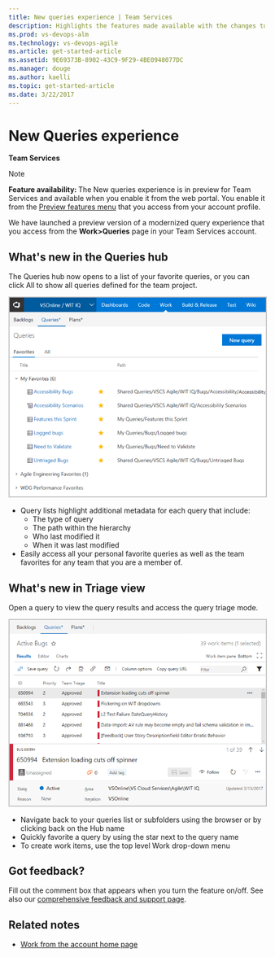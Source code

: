 ```yaml
---
title: New queries experience | Team Services  
description: Highlights the features made available with the changes to the new Queries hub layout
ms.prod: vs-devops-alm
ms.technology: vs-devops-agile 
ms.article: get-started-article 
ms.assetid: 9E69373B-8902-43C9-9F29-4BE0948077DC 
ms.manager: douge
ms.author: kaelli
ms.topic: get-started-article 
ms.date: 3/22/2017
---
```


# New Queries experience

**Team Services**   

>[!NOTE]    
><b>Feature availability: </b>The New queries experience is in preview for Team Services and available when you enable it from the web portal. You enable it from the [Preview features menu](../../collaborate/preview-features.md) that you access from your account profile.     
   
We have launched a preview version of a modernized query experience that you access from the **Work>Queries** page in your Team Services account. 


## What's new in the Queries hub

The Queries hub now opens to a list of your favorite queries, or you can click All to show all queries defined for the team project. 

<img src="_img/queries-favorites-pivot.png" alt="List of queries separated into personal favorites and team favorites groups" style="border: 2px solid #C3C3C3;"/>

* Query lists highlight additional metadata for each query that include:
    * The type of query
    * The path within the hierarchy
    * Who last modified it
    * When it was last modified
* Easily access all your personal favorite queries as well as the team favorites for any team that you are a member of.

## What's new in Triage view

Open a query to view the query results and access the query triage mode. 

<img src="_img/queries-triage.png" alt="Query results are listed in a grid with work item details displayed on the right." style="border: 2px solid #C3C3C3;"/>

* Navigate back to your queries list or subfolders using the browser or by clicking back on the Hub name
* Quickly favorite a query by using the star next to the query name
* To create work items, use the top level Work drop-down menu 

## Got feedback?
Fill out the comment box that appears when you turn the feature on/off. See also our [comprehensive feedback and support page](../../provide-feedback.md).  

## Related notes

- [Work from the account home page](../../connect/account-home-pages.md)